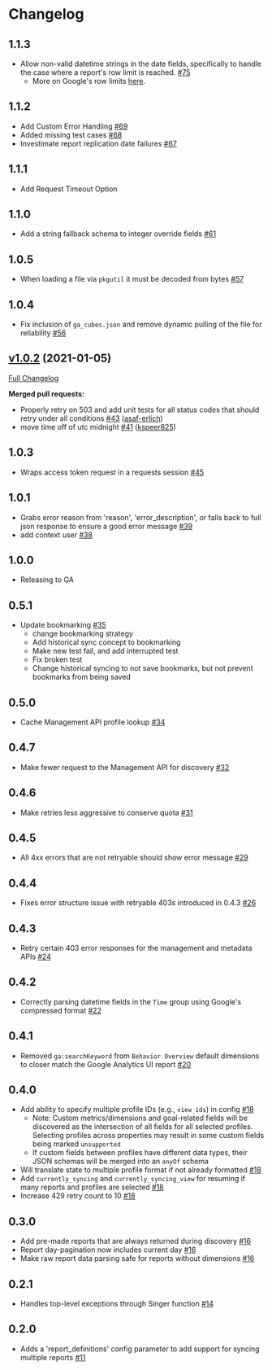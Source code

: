 # Changelog

## 1.1.3
  * Allow non-valid datetime strings in the date fields, specifically to handle the case where a report's row limit is reached. [#75](https://github.com/singer-io/tap-google-analytics/pull/75)
    * More on Google's row limits [here](https://support.google.com/analytics/answer/9309767).

## 1.1.2
  * Add Custom Error Handling [#69](https://github.com/singer-io/tap-google-analytics/pull/69)
  * Added missing test cases [#68](https://github.com/singer-io/tap-google-analytics/pull/68)
  * Investimate report replication date failures [#67](https://github.com/singer-io/tap-google-analytics/pull/67)

## 1.1.1
  * Add Request Timeout Option

## 1.1.0
  * Add a string fallback schema to integer override fields [#61](https://github.com/singer-io/tap-google-analytics/pull/61)

## 1.0.5
  * When loading a file via `pkgutil` it must be decoded from bytes [#57](https://github.com/singer-io/tap-google-analytics/pull/56)

## 1.0.4
  * Fix inclusion of `ga_cubes.json` and remove dynamic pulling of the file for reliability [#56](https://github.com/singer-io/tap-google-analytics/pull/56)

## [v1.0.2](https://github.com/singer-io/tap-google-analytics/tree/v1.0.2) (2021-01-05)

[Full Changelog](https://github.com/singer-io/tap-google-analytics/compare/v1.0.1...v1.0.2)

**Merged pull requests:**

- Properly retry on 503 and add unit tests for all status codes that should retry under all conditions [\#43](https://github.com/singer-io/tap-google-analytics/pull/43) ([asaf-erlich](https://github.com/asaf-erlich))
- move time off of utc midnight [\#41](https://github.com/singer-io/tap-google-analytics/pull/41) ([kspeer825](https://github.com/kspeer825))

## 1.0.3
  * Wraps access token request in a requests session [#45](https://github.com/singer-io/tap-google-analytics/pull/45)

## 1.0.1
  * Grabs error reason from 'reason', 'error_description', or falls back to full json response to ensure a good error message [#39](https://github.com/singer-io/tap-google-analytics/pull/39)
  * add context user [#38](https://github.com/singer-io/tap-google-analytics/pull/38)

## 1.0.0
  * Releasing to GA

## 0.5.1
  * Update bookmarking [#35](https://github.com/singer-io/tap-google-analytics/pull/35)
    * change bookmarking strategy
    * Add historical sync concept to bookmarking
    * Make new test fail, and add interrupted test
    * Fix broken test
    * Change historical syncing to not save bookmarks, but not prevent bookmarks from being saved

## 0.5.0
  * Cache Management API profile lookup [#34](https://github.com/singer-io/tap-google-analytics/pull/34)

## 0.4.7
  * Make fewer request to the Management API for discovery [#32](https://github.com/singer-io/tap-google-analytics/pull/32)

## 0.4.6
  * Make retries less aggressive to conserve quota [#31](https://github.com/singer-io/tap-google-analytics/pull/31)

## 0.4.5
  * All 4xx errors that are not retryable should show error message [#29](https://github.com/singer-io/tap-google-analytics/pull/29)

## 0.4.4
  * Fixes error structure issue with retryable 403s introduced in 0.4.3 [#26](https://github.com/singer-io/tap-google-analytics/pull/26)

## 0.4.3
  * Retry certain 403 error responses for the management and metadata APIs [#24](https://github.com/singer-io/tap-google-analytics/pull/24)

## 0.4.2
  * Correctly parsing datetime fields in the `Time` group using Google's compressed format [#22](https://github.com/singer-io/tap-google-analytics/pull/22)

## 0.4.1
  * Removed `ga:searchKeyword` from `Behavior Overview` default dimensions to closer match the Google Analytics UI report [#20](https://github.com/singer-io/tap-google-analytics/pull/20)

## 0.4.0
  * Add ability to specify multiple profile IDs (e.g., `view_ids`) in config [#18](https://github.com/singer-io/tap-google-analytics/pull/18)
    * Note: Custom metrics/dimensions and goal-related fields will be discovered as the intersection of all fields for all selected profiles. Selecting profiles across properties may result in some custom fields being marked `unsupported`
    * If custom fields between profiles have different data types, their JSON schemas will be merged into an `anyOf` schema
  * Will translate state to multiple profile format if not already formatted [#18](https://github.com/singer-io/tap-google-analytics/pull/18)
  * Add `currently_syncing` and `currently_syncing_view` for resuming if many reports and profiles are selected [#18](https://github.com/singer-io/tap-google-analytics/pull/18)
  * Increase 429 retry count to 10 [#18](https://github.com/singer-io/tap-google-analytics/pull/18)

## 0.3.0
  * Add pre-made reports that are always returned during discovery [#16](https://github.com/singer-io/tap-google-analytics/pull/16)
  * Report day-pagination now includes current day [#16](https://github.com/singer-io/tap-google-analytics/pull/16)
  * Make raw report data parsing safe for reports without dimensions [#16](https://github.com/singer-io/tap-google-analytics/pull/16)

## 0.2.1
  * Handles top-level exceptions through Singer function [#14](https://github.com/singer-io/tap-google-analytics/pull/11)

## 0.2.0
  * Adds a 'report_definitions' config parameter to add support for syncing multiple reports [#11](https://github.com/singer-io/tap-google-analytics/pull/11)
